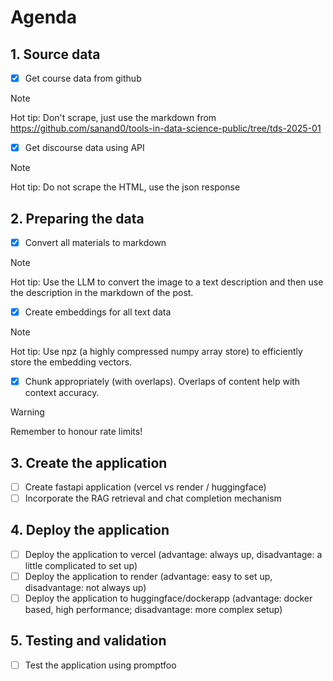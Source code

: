 # Agenda

## 1. Source data
 - [x] Get course data from github

> [!NOTE]
> Hot tip: Don't scrape, just use the markdown from https://github.com/sanand0/tools-in-data-science-public/tree/tds-2025-01
 
 - [x] Get discourse data using API

> [!NOTE]
> Hot tip:  Do not scrape the HTML, use the json response

## 2. Preparing the data
 - [x] Convert all materials to markdown

> [!NOTE]
> Hot tip: Use the LLM to convert the image to a text description and then use the description in the markdown of the post.

- [x] Create embeddings for all text data

> [!NOTE]
> Hot tip: Use npz (a highly compressed numpy array store) to efficiently store the embedding vectors.

- [x] Chunk appropriately (with overlaps). Overlaps of content help with context accuracy.

> [!WARNING]
> Remember to honour rate limits!

## 3. Create the application

- [ ] Create fastapi application (vercel vs render / huggingface)
- [ ] Incorporate the RAG retrieval and chat completion mechanism

## 4. Deploy the application
- [ ] Deploy the application to vercel (advantage: always up, disadvantage: a little complicated to set up)
- [ ] Deploy the application to render (advantage: easy to set up, disadvantage: not always up)
- [ ] Deploy the application to huggingface/dockerapp (advantage: docker based, high performance; disadvantage: more complex setup)

## 5. Testing and validation
- [ ] Test the application using promptfoo
